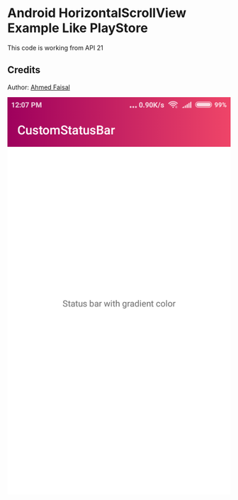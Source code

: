 # Android HorizontalScrollView Example Like PlayStore

This code is working from API 21

Credits
-------

Author: [Ahmed Faisal](https://github.com/afrussel)



![screenshot](https://github.com/afrussel/CustomStatusBarWithGradientColor/blob/master/status_bar_gradient_color.png "screenshot")
